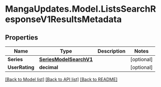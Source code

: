 # MangaUpdates.Model.ListsSearchResponseV1ResultsMetadata

## Properties

Name | Type | Description | Notes
------------ | ------------- | ------------- | -------------
**Series** | [**SeriesModelSearchV1**](SeriesModelSearchV1.md) |  | [optional] 
**UserRating** | **decimal** |  | [optional] 

[[Back to Model list]](../README.md#documentation-for-models) [[Back to API list]](../README.md#documentation-for-api-endpoints) [[Back to README]](../README.md)

